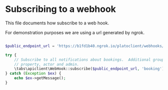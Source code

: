 # Subscribing to a webhook
This file documents how subscribe to a web hook. 

For demonstration purposes we are using a url generated by ngrok.

```php

$public_endpoint_url = 'https://b1fd1b40.ngrok.io/platoclient/webhooks/webhook-endpoint.php';

try {
    // Subscribe to all notifications about bookings.  Additional groups are
    // property, actor and admin.
    \tabs\apiclient\WebHook::subscribe($public_endpoint_url, 'booking');
} catch (Exception $ex) {
    echo $ex->getMessage();
}

```